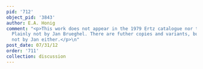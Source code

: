 ```yaml
---
pid: '712'
object_pid: '3843'
author: E.A. Honig
comment: "<p>This work does not appear in the 1979 Ertz catalogue nor the Honig Database.
  Plainly not by Jan Brueghel. There are futher copies and variants, but those are
  not by Jan either.</p>\n"
post_date: 07/31/12
order: '711'
collection: discussion
---
```

